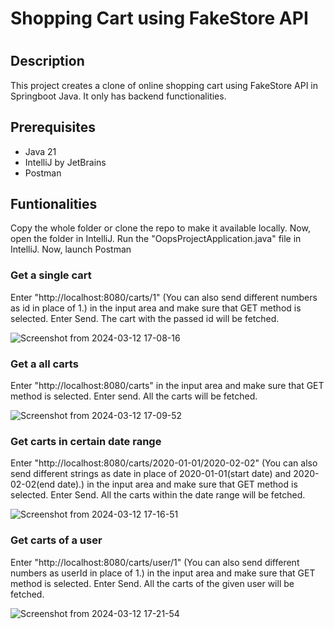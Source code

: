 <h1>Shopping Cart using FakeStore API<h1>

<h2>Description</h2>
<p>This project creates a clone of online shopping cart using FakeStore API in Springboot Java. It only has backend functionalities.</p>

<h2>Prerequisites</h2>
<ul>
  <li>Java 21</li>
  <li>IntelliJ by JetBrains</li>
  <li>Postman</li>
</ul>

<h2>Funtionalities</h2>
<p>Copy the whole folder or clone the repo to make it available locally. Now, open the folder in IntelliJ. Run the "OopsProjectApplication.java" file in IntelliJ. Now, launch Postman</p>

<h3>Get a single cart</h3>
<p>Enter "http://localhost:8080/carts/1" (You can also send different numbers as id in place of 1.) in the input area and make sure that GET method is selected. Enter Send. The cart with the passed id will be fetched.</p>

![Screenshot from 2024-03-12 17-08-16](https://github.com/Beserker-356/FakeStoreCartAPI/assets/141203631/46a0948b-1baa-49bb-845d-ebae2830c516)

<h3>Get a all carts</h3>
<p>Enter "http://localhost:8080/carts" in the input area and make sure that GET method is selected. Enter send. All the carts will be fetched.</p>

![Screenshot from 2024-03-12 17-09-52](https://github.com/Beserker-356/FakeStoreCartAPI/assets/141203631/42c1186f-25ef-4be0-bfb5-b3cf40946884)

<h3>Get carts in certain date range</h3>
<p>Enter "http://localhost:8080/carts/2020-01-01/2020-02-02" (You can also send different strings as date in place of 2020-01-01(start date) and 2020-02-02(end date).) in the input area and make sure that GET method is selected. Enter Send. All the carts within the date range will be fetched.</p>

![Screenshot from 2024-03-12 17-16-51](https://github.com/Beserker-356/FakeStoreCartAPI/assets/141203631/ac02d589-e8a9-4978-962e-221fc6dc2cb8)

<h3>Get carts of a user</h3>
<p>Enter "http://localhost:8080/carts/user/1" (You can also send different numbers as userId in place of 1.) in the input area and make sure that GET method is selected. Enter Send. All the carts of the given user will be fetched.</p>

![Screenshot from 2024-03-12 17-21-54](https://github.com/Beserker-356/FakeStoreCartAPI/assets/141203631/e73c9eff-9f71-4c61-99fb-63b0c7d6a6fa)
